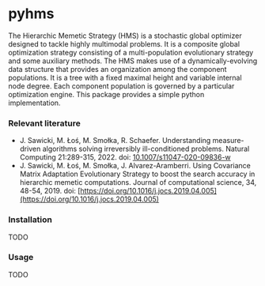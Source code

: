 # pyhms

The Hierarchic Memetic Strategy (HMS) is a stochastic global optimizer designed to tackle highly multimodal problems. It is a composite global optimization strategy consisting of a multi-population evolutionary strategy and some auxiliary methods. The HMS makes use of a dynamically-evolving data structure that provides an organization among the component populations. It is a tree with a fixed maximal height and variable internal node degree. Each component population is governed by a particular optimization engine. This package provides a simple python implementation.

### Relevant literature

- J. Sawicki, M. Łoś, M. Smołka, R. Schaefer. Understanding measure-driven algorithms solving irreversibly ill-conditioned problems. Natural Computing 21:289-315, 2022. doi: [10.1007/s11047-020-09836-w](https://doi.org/10.1007/s11047-020-09836-w)
- J. Sawicki, M. Łoś, M. Smołka, J. Alvarez-Aramberri. Using Covariance Matrix Adaptation Evolutionary Strategy to boost the search accuracy in hierarchic memetic computations. Journal of computational science, 34, 48-54, 2019. doi: [https://doi.org/10.1016/j.jocs.2019.04.005](https://doi.org/10.1016/j.jocs.2019.04.005)

### Installation

TODO

### Usage

TODO